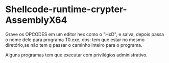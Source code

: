 # Shellcode-runtime-crypter-AssemblyX64
Grave os OPCODES em um editor hex como o "HxD", e salva, depois passa o nome dele para programa T0.exe, obs: tem que estar no mesmo diretório,se não tem q passar o caminho inteiro para o programa.

Alguns programas tem que executar com 
privilégios administrativo.

